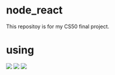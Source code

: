# node_react
This repositoy is for my CS50 final project.

# using

<img src="https://img.shields.io/badge/React.js-3B3B3B?style=round&logo=React&logoColor=61DAFB"/> <img src="https://img.shields.io/badge/Node.js-3B3B3B?style=round&logo=nodedotjs&logoColor=339933"/> <img src="https://img.shields.io/badge/MySQL-3B3B3B?style=round&logo=mysql&logoColor=4479A1"/>
